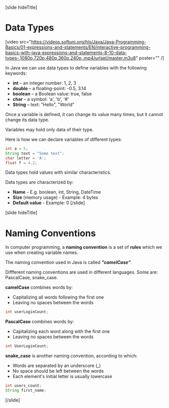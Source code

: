 [slide hideTitle]
# Data Types

[video src="https://videos.softuni.org/hls/Java/Java-Programming-Basics/01-expressions-and-statements/EN/interactive-programming-basics-with-java-expressions-and-statements-8-10-data-types-,1080p,720p,480p,360p,240p,.mp4/urlset/master.m3u8" poster="" /]

In Java we can use data types to define variables with the following keywords:
  * **int** – an integer number: 1, 2, 3
  * **double** – a floating-point: -0.5, 3.14
  * **boolean** – a Boolean value: true, false
  * **char** – a symbol: 'a', 'b', '#'
  * **String** – text: "Hello", "World"

Once a variable is defined, it can change its value many times, but it cannot change its data type. 

Variables may hold only data of their type.

Here is how we can declare variables of different types:
```java
int a = 5;
String text = "Some text";
char letter = 'A';
float f = 4.2;
```

Data types hold values with similar characteristics.

Data types are characterized by:
  * **Name** - E.g. boolean, int, String, DateTime
  * **Size** (memory usage) - Example: 4 bytes
  * **Default value** - Example: 0
[/slide]

[slide hideTitle]
# Naming Conventions

In computer programming, a **naming convention** is a set of **rules** which we use when creating variable names.

The naming convention used in Java is called ***"camelCase"***.

Diffferent naming conventions are used in different languages. Some are: PascalCase, snake_case. 

**camelCase** combines words by:
* Capitalizing all words following the first one
* Leaving no spaces between the words
```java
int userLoginCount;
```

**PascalCase** combines words by:
* Capitalizing each word along with the first one
* Leaving no spaces between the words
```java
int UserLoginCount;
```

**snake_case** is another naming convention, according to which:
* Words are separated by an underscore (_)
* No space should be left between the words
* Each element's initial letter is usually lowercase
```java
int users_count;
String first_name;
```
[/slide]
